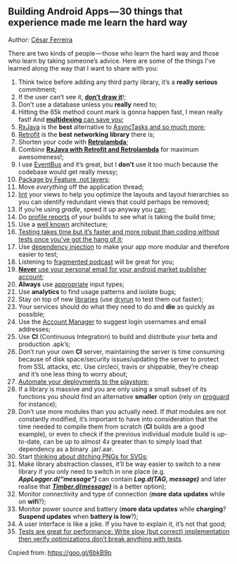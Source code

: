 ## Building Android Apps — 30 things that experience made me learn the hard way

Author: [César Ferreira](https://medium.com/@cesarmcferreira)

There are two kinds of people — those who learn the hard way and those who learn by taking someone’s advice. Here are some of the things I’ve learned along the way that I want to share with you:

1.  Think twice before adding any third party library, it’s a **really** **serious** commitment;
2.  If the user can’t see it, [**don’t draw it**](http://riggaroo.co.za/optimizing-layouts-in-android-reducing-overdraw/)!;
3.  Don’t use a database unless you **really** need to;
4.  Hitting the 65k method count mark is gonna happen fast, I mean really fast! And [**multidexing** can save you](https://medium.com/@rotxed/dex-skys-the-limit-no-65k-methods-is-28e6cb40cf71);
5.  [RxJava](https://github.com/ReactiveX/RxJava) is the **best** alternative to [AsyncTasks and so much more](https://medium.com/swlh/party-tricks-with-rxjava-rxandroid-retrolambda-1b06ed7cd29c);
6.  [Retrofit](http://square.github.io/retrofit/) is the **best** **networking** **library** there is;
7.  Shorten your code with [**Retrolambda**](https://medium.com/android-news/retrolambda-on-android-191cc8151f85);
8.  Combine [**RxJava with Retrofit and Retrolambda**](https://medium.com/swlh/party-tricks-with-rxjava-rxandroid-retrolambda-1b06ed7cd29c) for maximum awesomeness!;
9.  I use [EventBus](https://github.com/greenrobot/EventBus) and it’s great, but I **don’t** use it too much because the codebase would get really messy;
10.  [Package by Feature, not layers](https://medium.com/the-engineering-team/package-by-features-not-layers-2d076df1964d);
11.  Move _everything_ off the application thread;
12.  [lint](http://developer.android.com/tools/help/layoutopt.html) your views to help you optimize the layouts and layout hierarchies so you can identify redundant views that could perhaps be removed;
13.  If you’re using _gradle_, speed it up anyway you [can](https://medium.com/the-engineering-team/speeding-up-gradle-builds-619c442113cb);
14.  Do [profile reports](https://medium.com/the-engineering-team/speeding-up-gradle-builds-619c442113cb) of your builds to see what is taking the build time;
15.  Use a [well known](http://fernandocejas.com/2015/07/18/architecting-android-the-evolution/) architecture;
16.  [Testing takes time but it’s faster and more robust than coding without tests once you’ve got the hang of it](http://stackoverflow.com/a/67500/794485);
17.  Use [dependency injection](http://fernandocejas.com/2015/04/11/tasting-dagger-2-on-android/) to make your app more modular and therefore easier to test;
18.  Listening to [fragmented podcast](http://fragmentedpodcast.com/) will be great for you;
19.  [**Never** use your personal email for your android market publisher account](https://www.reddit.com/r/Android/comments/2hywu9/google_play_only_one_strike_is_needed_to_ruin_you/);
20.  **Always** use [appropriate](http://developer.android.com/training/keyboard-input/style.html) input types;
21.  Use **analytics** to find usage patterns and isolate bugs;
22.  Stay on top of new [libraries](http://android-arsenal.com/) (use [dryrun](https://github.com/cesarferreira/dryrun) to test them out faster);
23.  Your services should do what they need to do and **die** as quickly as possible;
24.  Use the [Account Manager](http://developer.android.com/reference/android/accounts/AccountManager.html) to suggest login usernames and email addresses;
25.  Use **CI** (Continuous Integration) to build and distribute your beta and production .apk’s;
26.  Don’t run your own **CI** server, maintaining the server is time consuming because of disk space/security issues/updating the server to protect from SSL attacks, etc. Use circleci, travis or shippable, they’re cheap and it’s one less thing to worry about;
27.  [Automate your deployments to the playstore;](https://github.com/Triple-T/gradle-play-publisher)
28.  If a library is massive and you are only using a small subset of its functions you should find an alternative **smaller** option (rely on [proguard](http://developer.android.com/tools/help/proguard.html) for instance);
29.  Don’t use more modules than you actually need. If _that_ modules are not constantly modified, it’s important to have into consideration that the time needed to compile them from scratch (**CI** builds are a good example), or even to check if the previous individual module build is up-to-date, can be up to almost 4x greater than to simply load that dependency as a binary .jar/.aar.
30.  Start [thinking about ditching PNGs for SVGs](http://developer.android.com/tools/help/vector-asset-studio.html);
31.  Make library abstraction classes, it’ll be way easier to switch to a new library if you only need to switch in one place (e.g. **_AppLogger.d(“message”)_** can contain **_Log.d(TAG, message)_** and later realise that [**_Timber.d(message)_**](https://github.com/JakeWharton/timber) is a better option);
32.  Monitor connectivity and type of connection (**more** **data** **updates** while on **wifi**?);
33.  Monitor power source and battery (**more data updates** while **charging**? **Suspend updates** when **battery is low**?);
34.  <span class="markup--quote markup--li-quote is-other" name="anon_1e4072e3be2a" data-creator-ids="anon">A user interface is like a joke. If you have to explain it, it’s not that good;</span>
35.  [Tests are great for performance: Write slow (but correct) implementation then verify optimizations don’t break anything with tests](https://twitter.com/danlew42/status/677151453476032512).

Copied from: https://goo.gl/6bkB9p
